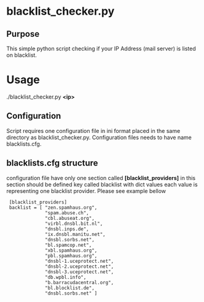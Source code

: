 # blacklist_checker.py

## Purpose
This simple python script checking if your IP Address (mail server) is 
listed on blacklist.  

# Usage
./blacklist_checker.py **\<ip\>**

## Configuration
Script requires one configuration file in ini format placed in the same 
directory as blacklist_checker.py. Configuration files needs to have 
name blacklists.cfg.

## blacklists.cfg structure
configuration file have only one section called 
**[blacklist_providers]**
in this section should be defined key called blacklist with dict values 
each value is representing one blacklist provider.
Please see example bellow 
```
 [blacklist_providers]
 backlist = [ "zen.spamhaus.org",
              "spam.abuse.ch",
              "cbl.abuseat.org",
              "virbl.dnsbl.bit.nl",
              "dnsbl.inps.de",
              "ix.dnsbl.manitu.net",
              "dnsbl.sorbs.net",
              "bl.spamcop.net",
              "xbl.spamhaus.org",
              "pbl.spamhaus.org",
              "dnsbl-1.uceprotect.net",
              "dnsbl-2.uceprotect.net",
              "dnsbl-3.uceprotect.net",
              "db.wpbl.info",
              "b.barracudacentral.org",
              "bl.blocklist.de",
              "dnsbl.sorbs.net" ]
